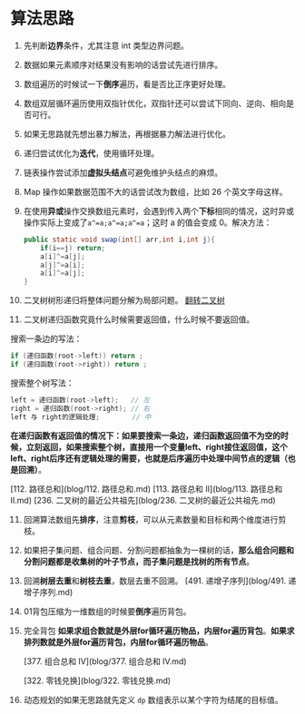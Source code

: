 # 算法思路

1. 先判断**边界**条件，尤其注意 int 类型边界问题。

2. 数据如果元素顺序对结果没有影响的话尝试先进行排序。

3. 数组遍历的时候试一下**倒序**遍历，看是否比正序更好处理。

4. 数组双层循环遍历使用双指针优化，双指针还可以尝试下同向、逆向、相向是否可行。

5. 如果无思路就先想出暴力解法，再根据暴力解法进行优化。

6. 递归尝试优化为**迭代**，使用循环处理。

7. 链表操作尝试添加**虚拟头结点**可避免维护头结点的麻烦。

8. Map 操作如果数据范围不大的话尝试改为数组，比如 26 个英文字母这样。

9. 在使用**异或**操作交换数组元素时，会遇到传入两个**下标**相同的情况，这时异或操作实际上变成了`a^=a;a^=a;a^=a`；这时 a 的值会变成 0。解决方法：

   ```java
   public static void swap(int[] arr,int i,int j){
       if(i==j) return;
       a[i]^=a[j];
       a[j]^=a[i];
       a[i]^=a[j];
   }
   ```

10. 二叉树树形递归将整体问题分解为局部问题。
    [翻转二叉树](https://leetcode.cn/problems/invert-binary-tree/)

11. 二叉树递归函数究竟什么时候需要返回值，什么时候不要返回值。

   搜索一条边的写法：

   ```java
   if (递归函数(root->left)) return ;
   if (递归函数(root->right)) return ;
   ```

   搜索整个树写法：

   ```java
   left = 递归函数(root->left);   // 左
   right = 递归函数(root->right); // 右
   left 与 right的逻辑处理;        // 中 
   ```

   **在递归函数有返回值的情况下：如果要搜索一条边，递归函数返回值不为空的时候，立刻返回，如果搜索整个树，直接用一个变量left、right接住返回值，这个left、right后序还有逻辑处理的需要，也就是后序遍历中处理中间节点的逻辑（也是回溯）**。

   [112. 路径总和](blog/112. 路径总和.md)  [113. 路径总和 II](blog/113. 路径总和 II.md)  [236. 二叉树的最近公共祖先](blog/236. 二叉树的最近公共祖先.md)

11. 回溯算法数组先**排序**，注意**剪枝**，可以从元素数量和目标和两个维度进行剪枝。

12. 如果把子集问题、组合问题、分割问题都抽象为一棵树的话，**那么组合问题和分割问题都是收集树的叶子节点，而子集问题是找树的所有节点**。

13. 回溯**树层去重**和**树枝去重**，数层去重不回溯。
    [491. 递增子序列](blog/491. 递增子序列.md)

14. 01背包压缩为一维数组的时候要**倒序**遍历背包。

15. 完全背包 **如果求组合数就是外层for循环遍历物品，内层for遍历背包**。**如果求排列数就是外层for遍历背包，内层for循环遍历物品**。

    [377. 组合总和 Ⅳ](blog/377. 组合总和 Ⅳ.md)

    [322. 零钱兑换](blog/322. 零钱兑换.md)

16. 动态规划的如果无思路就先定义 `dp` 数组表示以某个字符为结尾的目标值。